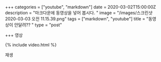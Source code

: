 +++
categories = ["youtube", "markdown"]
date = 2020-03-02T15:00:00Z
description = "마크다운에 동영상을 넣어 봅시다. "
image = "/images/스크린샷 2020-03-03 오전 11.15.39.png"
tags = ["markdown", "youtube"]
title = "동영상이 안달려?? "
type = "post"

+++
영상



{% include video.html %}


재생